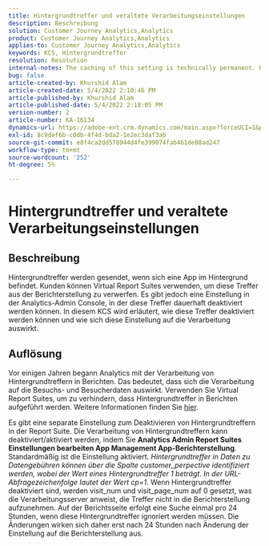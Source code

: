 ```yaml
---
title: Hintergrundtreffer und veraltete Verarbeitungseinstellungen
description: Beschreibung
solution: Customer Journey Analytics,Analytics
product: Customer Journey Analytics,Analytics
applies-to: Customer Journey Analytics,Analytics
keywords: KCS, Hintergrundtreffer
resolution: Resolution
internal-notes: The caching of this setting is technically permanent. However, since we restart those services daily, we are practically manually busting that cache once very 24 hours. The setting caching behavior isn't really documented and is more just of an implementation detail. Therefore, be careful when sharing the information with customers.
bug: false
article-created-by: Khurshid Alam
article-created-date: 5/4/2022 2:10:46 PM
article-published-by: Khurshid Alam
article-published-date: 5/4/2022 2:18:05 PM
version-number: 2
article-number: KA-16134
dynamics-url: https://adobe-ent.crm.dynamics.com/main.aspx?forceUCI=1&pagetype=entityrecord&etn=knowledgearticle&id=d34c29fc-b3cb-ec11-a7b5-6045bd00dbbc
exl-id: 8c9def6b-c0db-4f4d-bda2-1e2ec3daf3ab
source-git-commit: e8f4ca2dd578944d4fe399074fab461de88ad247
workflow-type: tm+mt
source-wordcount: '252'
ht-degree: 5%

---
```


# Hintergrundtreffer und veraltete Verarbeitungseinstellungen

## Beschreibung


Hintergrundtreffer werden gesendet, wenn sich eine App im Hintergrund befindet. Kunden können Virtual Report Suites verwenden, um diese Treffer aus der Berichterstellung zu verwerfen. Es gibt jedoch eine Einstellung in der Analytics-Admin Console, in der diese Treffer dauerhaft deaktiviert werden können. In diesem KCS wird erläutert, wie diese Treffer deaktiviert werden können und wie sich diese Einstellung auf die Verarbeitung auswirkt.


## Auflösung


Vor einigen Jahren begann Analytics mit der Verarbeitung von Hintergrundtreffern in Berichten. Das bedeutet, dass sich die Verarbeitung auf die Besuchs- und Besucherdaten auswirkt. Verwenden Sie Virtual Report Suites, um zu verhindern, dass Hintergrundtreffer in Berichten aufgeführt werden. Weitere Informationen finden Sie [hier](https://docs.adobe.com/content/help/de-DE/analytics/components/virtual-report-suites/vrs-components.html).

Es gibt eine separate Einstellung zum Deaktivieren von Hintergrundtreffern in der Report Suite. Die Verarbeitung von Hintergrundtreffern kann deaktiviert/aktiviert werden, indem Sie <b>Analytics Admin Report Suites Einstellungen bearbeiten App Management App-Berichterstellung</b>. Standardmäßig ist die Einstellung aktiviert.
*Hintergrundtreffer in Daten zu Datengebühren können über die Spalte customer_perpective identifiziert werden, wobei der Wert eines Hintergrundtreffer 1 beträgt. In der URL-Abfragezeichenfolge lautet der Wert cp=1.*
Wenn Hintergrundtreffer deaktiviert sind, werden visit_num und visit_page_num auf 0 gesetzt, was die Verarbeitungsserver anweist, die Treffer nicht in die Berichterstellung aufzunehmen. Auf der Berichtsseite erfolgt eine Suche einmal pro 24 Stunden, wenn diese Hintergrundtreffer ignoriert werden müssen. Die Änderungen wirken sich daher erst nach 24 Stunden nach Änderung der Einstellung auf die Berichterstellung aus.
